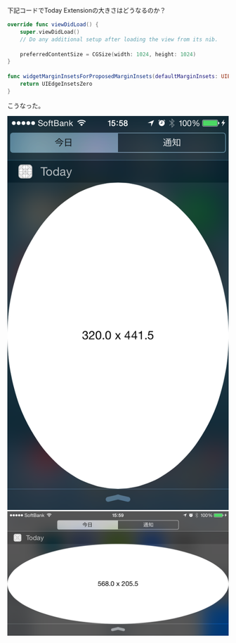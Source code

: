 下記コードでToday Extensionの大きさはどうなるのか？
```Swift
override func viewDidLoad() {
    super.viewDidLoad()
    // Do any additional setup after loading the view from its nib.

    preferredContentSize = CGSize(width: 1024, height: 1024)
}

func widgetMarginInsetsForProposedMarginInsets(defaultMarginInsets: UIEdgeInsets) -> UIEdgeInsets {
    return UIEdgeInsetsZero
}
```
こうなった。

![](Portrait.PNG)
![](Landscape.PNG)
